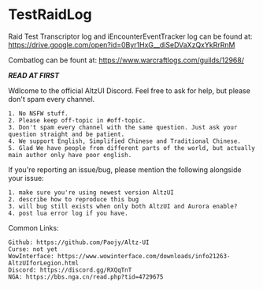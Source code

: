 # TestRaidLog

Raid Test Transcriptor log and iEncounterEventTracker log can be found at: 
https://drive.google.com/open?id=0Byr1HxG__diSeDVaXzQxYkRrRnM

Combatlog can be fount at: 
https://www.warcraftlogs.com/guilds/12968/


***READ AT FIRST***

Wdlcome to the official AltzUI Discord. Feel free to ask for help, but please don't spam every channel.

```
1. No NSFW stuff.
2. Please keep off-topic in #off-topic.
3. Don't spam every channel with the same question. Just ask your question straight and be patient.
4. We support English, Simplified Chinese and Traditional Chinese.
5. Glad We have people from different parts of the world, but actually main author only have poor english.
```

If you're reporting an issue/bug, please mention the following alongside your issue:

```
1. make sure you're using newest version AltzUI
2. describe how to reproduce this bug
3. will bug still exists when only both AltzUI and Aurora enable?
4. post lua error log if you have.
```

Common Links:

```
Github: https://github.com/Paojy/Altz-UI
Curse: not yet
WowInterface: https://www.wowinterface.com/downloads/info21263-AltzUIforLegion.html
Discord: https://discord.gg/RXQqTnT
NGA: https://bbs.nga.cn/read.php?tid=4729675
```
